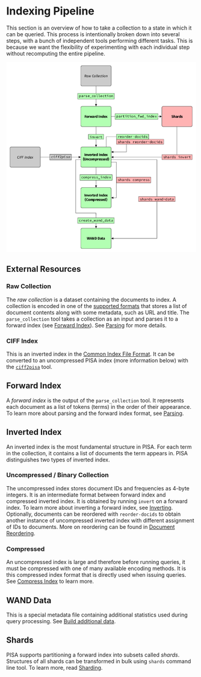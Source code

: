 # Indexing Pipeline

This section is an overview of how to take a collection
to a state in which it can be queried.
This process is intentionally broken down into several steps,
with a bunch of independent tools performing different tasks.
This is because we want the flexibility of experimenting with each
individual step without recomputing the entire pipeline.

![Indexing Pipeline](../pipeline.png)

## External Resources

### Raw Collection

The _raw collection_ is a dataset containing the documents to index. A
collection is encoded in one of the [supported
formats](parsing.html#supported-formats) that stores a list of document
contents along with some metadata, such as URL and title. The
`parse_collection` tool takes a collection as an input and parses it to
a forward index (see [Forward Index](#forward-index)). See
[Parsing](parsing.html) for more details.

### CIFF Index

This is an inverted index in the [Common Index File Format](https://github.com/osirrc/ciff).
It can be converted to an uncompressed PISA index (more information below)
with the [`ciff2pisa`](https://github.com/pisa-engine/ciff) tool.

## Forward Index

A _forward index_ is the output of the `parse_collection` tool.
It represents each document as a list of tokens (terms) in the order of their appearance.
To learn more about parsing and the forward index format, see [Parsing](parsing.html).

## Inverted Index

An inverted index is the most fundamental structure in PISA.
For each term in the collection, it contains a list of documents the term appears in.
PISA distinguishes two types of inverted index.

### Uncompressed / Binary Collection

The uncompressed index stores document IDs and frequencies as 4-byte integers.
It is an intermediate format between forward index and compressed inverted index.
It is obtained by running `invert` on a forward index.
To learn more about inverting a forward index, see [Inverting](inverting.html).
Optionally, documents can be reordered with `reorder-docids` to obtain another
instance of uncompressed inverted index with different assignment of IDs to documents.
More on reordering can be found in [Document Reordering](document_reordering.html).

### Compressed

An uncompressed index is large and therefore before running queries, it
must be compressed with one of many available encoding methods. It is
this compressed index format that is directly used when issuing queries.
See [Compress Index](compress-index.html) to learn more.

## WAND Data

This is a special metadata file containing additional statistics used during query processing.
See [Build additional data](query_index.html#build-additional-data).

## Shards

PISA supports partitioning a forward index into subsets called _shards_.
Structures of all shards can be transformed in bulk using `shards` command line tool.
To learn more, read [Sharding](sharding.html).
